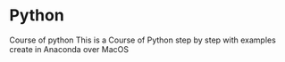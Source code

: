 # Python
Course of python
This is a Course of Python step by step with examples create in Anaconda over MacOS
